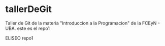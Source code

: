 # tallerDeGit

Taller de Git de la materia "Introduccion a la Programacion" de la FCEyN - UBA.
este es el repo1

ELISEO 
repo1 

